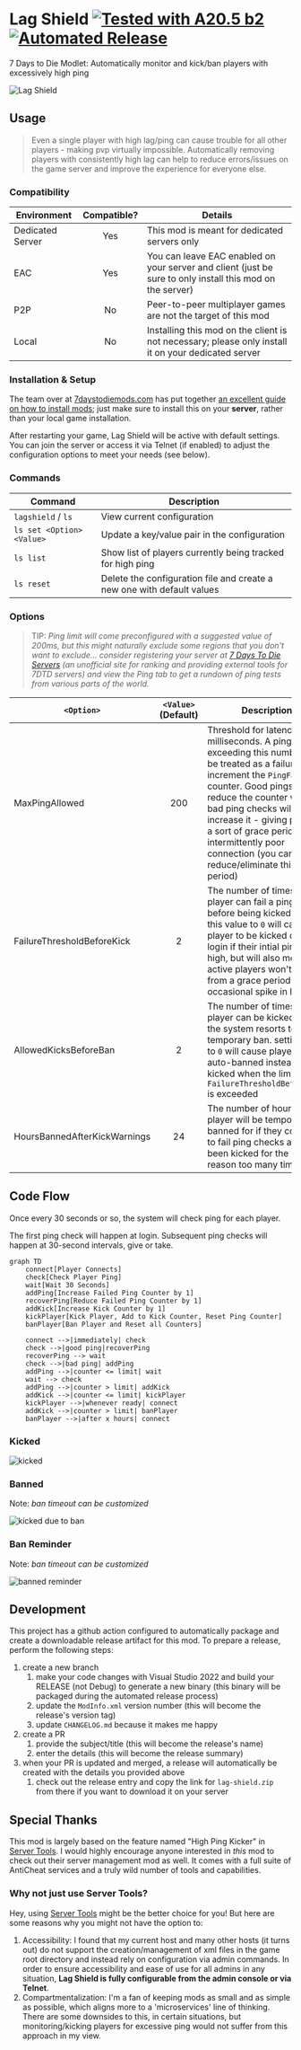 # Lag Shield [![Tested with A20.5 b2](https://img.shields.io/badge/A20.5%20b2-tested-blue.svg)](https://7daystodie.com/) [![Automated Release](https://github.com/fatal-expedition/nerf-parkour/actions/workflows/main.yml/badge.svg)](https://github.com/jonathan-robertson/gmo-farming/actions/workflows/main.yml)

7 Days to Die Modlet: Automatically monitor and kick/ban players with excessively high ping

![Lag Shield](https://github.com/jonathan-robertson/lag-shield/raw/media/lag-shield-social.jpg)

## Usage

> Even a single player with high lag/ping can cause trouble for all other players - making pvp virtually impossible. Automatically removing players with consistently high lag can help to reduce errors/issues on the game server and improve the experience for everyone else.

### Compatibility

Environment | Compatible? | Details
--- | :---: | ---
Dedicated Server | Yes | This mod is meant for dedicated servers only
EAC | Yes | You can leave EAC enabled on your server and client (just be sure to only install this mod on the server)
P2P | No | Peer-to-peer multiplayer games are not the target of this mod
Local | No | Installing this mod on the client is not necessary; please only install it on your dedicated server

### Installation & Setup

The team over at [7daystodiemods.com](https://7daystodiemods.com) has put together [an excellent guide on how to install mods](https://7daystodiemods.com/how-to-install-7-days-to-die-mods/); just make sure to install this on your **server**, rather than your local game installation.

After restarting your game, Lag Shield will be active with default settings. You can join the server or access it via Telnet (if enabled) to adjust the configuration options to meet your needs (see below).

### Commands

Command | Description
--- | ---
`lagshield` / `ls` | View current configuration
`ls set <Option> <Value>` | Update a key/value pair in the configuration
`ls list` | Show list of players currently being tracked for high ping
`ls reset` | Delete the configuration file and create a new one with default values

### Options

> TIP: *Ping limit will come preconfigured with a suggested value of 200ms, but this might naturally exclude some regions that you don't want to exclude... consider registering your server at [7 Days To Die Servers](https://7daystodie-servers.com) (an unofficial site for ranking and providing external tools for 7DTD servers) and view the Ping tab to get a rundown of ping tests from various parts of the world.*

`<Option>` | `<Value>` (Default) | Description
--- | :---: | ---
MaxPingAllowed | 200 | Threshold for latency in milliseconds. A ping check exceeding this number will be treated as a failure and increment the `PingFailures` counter. Good pings will reduce the counter while bad ping checks will increase it - giving players a sort of grace period for an intermittently poor connection (you can reduce/eliminate this grace period)
FailureThresholdBeforeKick | 2 | The number of times a player can fail a ping check before being kicked. Setting this value to `0` will cause the player to be kicked during login if their intial ping is too high, but will also mean that active players won't benefit from a grace period for the occasional spike in latency
AllowedKicksBeforeBan | 2 | The number of times a player can be kicked before the system resorts to a temporary ban. setting this to `0` will cause players to be auto-banned instead of kicked when the limit set by `FailureThresholdBeforeKick` is exceeded
HoursBannedAfterKickWarnings | 24 | The number of hours a player will be temporarily banned for if they continue to fail ping checks and have been kicked for the same reason too many times

## Code Flow

Once every 30 seconds or so, the system will check ping for each player.

The first ping check will happen at login. Subsequent ping checks will happen at 30-second intervals, give or take.

```mermaid
graph TD
    connect[Player Connects]
    check[Check Player Ping]
    wait[Wait 30 Seconds]
    addPing[Increase Failed Ping Counter by 1]
    recoverPing[Reduce Failed Ping Counter by 1]
    addKick[Increase Kick Counter by 1]
    kickPlayer[Kick Player, Add to Kick Counter, Reset Ping Counter]
    banPlayer[Ban Player and Reset all Counters]

    connect -->|immediately| check
    check -->|good ping|recoverPing
    recoverPing --> wait
    check -->|bad ping| addPing
    addPing -->|counter <= limit| wait
    wait --> check
    addPing -->|counter > limit| addKick
    addKick -->|counter <= limit| kickPlayer
    kickPlayer -->|whenever ready| connect
    addKick -->|counter > limit| banPlayer
    banPlayer -->|after x hours| connect
```

### Kicked

![kicked](https://github.com/jonathan-robertson/lag-shield/raw/media/kicked.jpg)

### Banned

Note: *ban timeout can be customized*

![kicked due to ban](https://github.com/jonathan-robertson/lag-shield/raw/media/banned-kicked.jpg)

### Ban Reminder

Note: *ban timeout can be customized*

![banned reminder](https://github.com/jonathan-robertson/lag-shield/raw/media/banned-reminder.jpg)

## Development

This project has a github action configured to automatically package and create a downloadable release artifact for this mod. To prepare a release, perform the following steps:

1. create a new branch
   1. make your code changes with Visual Studio 2022 and build your RELEASE (not Debug) to generate a new binary (this binary will be packaged during the automated release process)
   2. update the `ModInfo.xml` version number (this will become the release's version tag)
   3. update `CHANGELOG.md` because it makes me happy
2. create a PR
   1. provide the subject/title (this will become the release's name)
   2. enter the details (this will become the release summary)
3. when your PR is updated and merged, a release will automatically be created with the details you provided above
   1. check out the release entry and copy the link for `lag-shield.zip` from there if you want to download it on your server

## Special Thanks

This mod is largely based on the feature named "High Ping Kicker" in [Server Tools](https://github.com/dmustanger/7dtd-ServerTools). I would highly encourage anyone interested in *this* mod to check out their server management mod as well. It comes with a full suite of AntiCheat services and a truly wild number of tools and capabilities.

### Why not just use Server Tools?

Hey, using [Server Tools](https://github.com/dmustanger/7dtd-ServerTools) might be the better choice for you! But here are some reasons why you might not have the option to:

1. Accessibility: I found that my current host and many other hosts (it turns out) do not support the creation/management of xml files in the game root directory and instead rely on configuration via admin commands. In order to ensure accessibility and ease of use for all admins in any situation, **Lag Shield is fully configurable from the admin console or via Telnet**.
2. Compartmentalization: I'm a fan of keeping mods as small and as simple as possible, which aligns more to a 'microservices' line of thinking. There are some downsides to this, in certain situations, but monitoring/kicking players for excessive ping would not suffer from this approach in my view.
